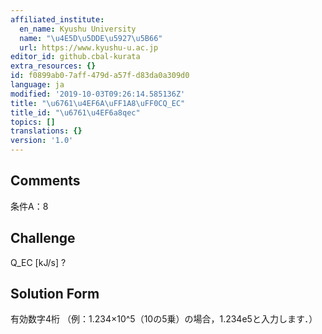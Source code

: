 ```yaml
---
affiliated_institute:
  en_name: Kyushu University
  name: "\u4E5D\u5DDE\u5927\u5B66"
  url: https://www.kyushu-u.ac.jp
editor_id: github.cbal-kurata
extra_resources: {}
id: f0899ab0-7aff-479d-a57f-d83da0a309d0
language: ja
modified: '2019-10-03T09:26:14.585136Z'
title: "\u6761\u4EF6A\uFF1A8\uFF0CQ_EC"
title_id: "\u6761\u4EF6a8qec"
topics: []
translations: {}
version: '1.0'
---
```


## Comments
条件A：8

## Challenge
Q_EC [kJ/s] ?

## Solution Form
有効数字4桁
（例：1.234×10^5（10の5乗）の場合，1.234e5と入力します．）




